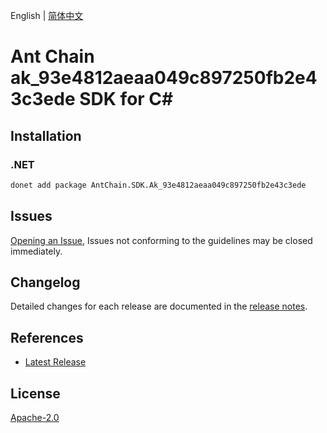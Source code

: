 English | [简体中文](README-CN.md)

# Ant Chain ak_93e4812aeaa049c897250fb2e43c3ede SDK for C#

## Installation

### .NET

```bash
donet add package AntChain.SDK.Ak_93e4812aeaa049c897250fb2e43c3ede
```

## Issues

[Opening an Issue](https://github.com/alipay/antchain-openapi-prod-sdk/issues/new), Issues not conforming to the guidelines may be closed immediately.

## Changelog

Detailed changes for each release are documented in the [release notes](./ChangeLog.md).

## References

* [Latest Release](https://github.com/alipay/antchain-openapi-prod-sdk/)

## License

[Apache-2.0](http://www.apache.org/licenses/LICENSE-2.0)
